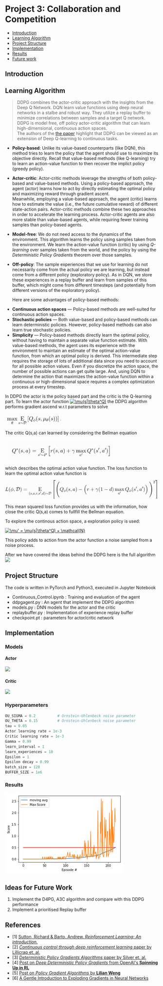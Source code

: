 # Project 3: Collaboration and Competition
* [Introduction](#introduction)
* [Learning Algorithm](#learning-algorithm)   
* [Project Structure](#project-structure)   
* [Implementation](#implementation)   
* [Results](#results)   
* [Future work](#ideas-for-future-work)

## Introduction



## Learning Algorithm

> DDPG combines the actor-critic approach with the insights from the Deep Q Network. DQN learn value functions 
> using deep neural networks in a stalbe and robust way. They utilize a replay buffer to minimize correlations between samples
> and a target Q network. DDPG is model free, off policy actor-critic algorithm that can learn high-dimensional, continuous action spaces.  
> The authors of the [the paper](https://arxiv.org/pdf/1509.02971.pdf) highlight that DDPG can be viewed as an extension of Deep Q-learning to continuous tasks.


* **Policy-based**: Unlike its value-based counterparts (like DQN), this method tries to
  learn the policy that the agent should use to maximize its objective directly. Recall
  that value-based methods (like Q-learning) try to learn an action-value function 
  to then recover the implict policy (greedy policy).

* **Actor-critic**: Actor-critic methods leverage the strengths of both policy-based and value-based methods.
  Using a policy-based approach, the agent (actor) learns how to act by directly estimating the optimal policy and maximizing reward through gradient ascent.     
  Meanwhile, employing a value-based approach, the agent (critic) learns how to estimate the value (i.e., the future cumulative reward) of different state-action 
  pairs. Actor-critic methods combine these two approaches in order to accelerate the learning process. Actor-critic agents are also more stable than value-based 
  agents, while requiring fewer training samples than policy-based agents.

* **Model-free**: We do not need access to the dynamics of the environment. This algorithm
  learns the policy using samples taken from the environment. We learn the action-value function
  (critic) by using *Q-learning* over samples taken from the world, and the policy by
  using the *Deterministic Policy Gradients* theorem over those samples.

* **Off-policy**: The sample experiences that we use for learning do not necessarily come
  from the actual policy we are learning, but instead come from a different policy (exploratory
  policy). As in DQN, we store these experiences in a replay buffer and learn from
  samples of this buffer, which might come from different timesteps (and potentially from
  different versions of the exploratory policy).
  
  Here are some advantages of policy-based methods:
- **Continuous action spaces** &mdash; Policy-based methods are well-suited for continuous action spaces.
- **Stochastic policies** &mdash; Both value-based and policy-based methods can learn deterministic policies. However, policy-based methods can also learn true stochastic policies.
- **Simplicity** &mdash; Policy-based methods directly learn the optimal policy, without having to maintain a separate value function estimate. With value-based methods, the agent uses its experience with the environment to maintain an estimate of the optimal action-value function, from which an optimal policy is derived. This intermediate step requires the storage of lots of additional data since you need to account for all possible action values. Even if you discretize the action space, the number of possible actions can get quite large. And, using DQN to determine the action that maximizes the action-value function within a continuous or high-dimensional space requires a complex optimization process at every timestep.
  
In DDPG the actor is the policy based part and the critic is the Q-learning part. 
To learn the actor function <a href="https://www.codecogs.com/eqnedit.php?latex=\mu(s|\theta^Q)" target="_blank"><img src="https://latex.codecogs.com/gif.latex?\mu(s|\theta^Q)" title="\mu(s|\theta^Q)" /></a> the DDPG algorithm performs gradient ascend w.r.t parameters to solve 

![](images/policy.png)



The critic Q(s,a) can learned by considering the Bellman equation

![](images/bellman.png)

which describes the optimal action value function. 
The loss function to learn the optimal action value function is 

![](images/qloss.png)

This mean squared loss function provides us with the information, how close the critic Q(s,a) comes to fullfill the Bellman equation. 

To explore the continous action space, a exploration policy is used:

<a href="https://www.codecogs.com/eqnedit.php?latex=\mu'&space;=&space;\mu(s|\theta^Q)&space;&plus;&space;\mathcal{N}" target="_blank"><img src="https://latex.codecogs.com/gif.latex?\mu'&space;=&space;\mu(s|\theta^Q)&space;&plus;&space;\mathcal{N}" title="\mu' = \mu(s|\theta^Q) + \mathcal{N}" /></a>

This policy adds to action from the actor function a noise sampled from a noise process. 

After we have covered the ideas behind the DDPG here is the full algorithm 
![](images/ddpgalgorithm.png)
  
  
## Project Structure

The code is written in PyTorch and Python3, executed in Jupyter Notebook

- Continuous_Control.ipynb	: Training and evaluation of the agent
- ddpgagent.py	: An agent that implement the DDPG algorithm
- models.py	: DNN models for the actor and the critic
- replaybuffer.py : Implementation of experience replay buffer
- checkpoint.pt : parameters for actor/critic network



## Implementation

### Models


#### Actor
![](images/actormodel.png)

#### Critic

![](images/crtiticmodel.png)

### Hyperparameters


```python
OU_SIGMA = 0.2          # Ornstein-Uhlenbeck noise parameter
OU_THETA = 0.15         # Ornstein-Uhlenbeck noise parameter
tau = 0.05
Actor learning rate = 1e-3
Critic learning rate = 1e-3
Gamma = 0.99
learn_interval = 1
learn_experiences = 10
Epsilon = 1
Epsilon decay = 0.99
batch_size = 128
BUFFER_SIZE = 1e6
```

### Results



![](images/score.png)

## Ideas for Future Work


1. Implement the D4PG, A3C algorithm and compare with this DDPG performance
2. Implement a prioritised Replay buffer

## References

* [1] [Sutton, Richard & Barto, Andrew. *Reinforcement Learning: An introduction.*](http://incompleteideas.net/book/RLbook2018.pdf)
* [2] [*Continuous control through deep reinforcement learning* paper by Lillicrap et. al.](https://arxiv.org/pdf/1509.02971.pdf)
* [3] [*Deterministic Policy Gradients Algorithms* paper by Silver et. al.](http://proceedings.mlr.press/v32/silver14.pdf)
* [4] [Post on *Deep Deterministic Policy Gradients* from OpenAI's **Spinning Up in RL**](https://spinningup.openai.com/en/latest/algorithms/ddpg.html)
* [5] [Post on *Policy Gradient Algorithms* by **Lilian Weng**](https://lilianweng.github.io/lil-log/2018/04/08/policy-gradient-algorithms.html)
* [6] [A Gentle Introduction to Exploding Gradients in Neural Networks](https://machinelearningmastery.com/exploding-gradients-in-neural-networks/)

